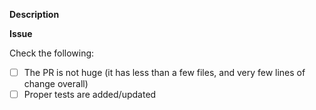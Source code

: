 <!-- In order to have your PR be successfully merged, please ensure the following before submitting your PR -->

**Description**

<!--- What are you changing - please describe-->

**Issue**

<!-- Why are you making the change. Add a link to the issue id. PRs without an issue number could be ignored or rejected by the reviewers -->

Check the following:

- [ ] The PR is not huge (it has less than a few files, and very few lines of change overall)
- [ ] Proper tests are added/updated

<!-- Once your PR is submitted, please note that it could take up to 3 business days to get a response -->

